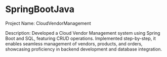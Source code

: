 # SpringBootJava

Project Name: CloudVendorManagement

Description: Developed a Cloud Vendor Management system using Spring Boot and SQL, featuring CRUD operations. Implemented step-by-step, it enables seamless management of vendors, products, and orders, showcasing proficiency in backend development and database integration.
